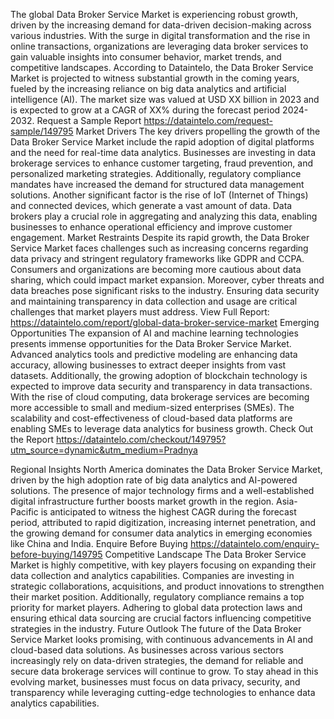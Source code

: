 The global Data Broker Service Market is experiencing robust growth, driven by the increasing demand for data-driven decision-making across various industries. With the surge in digital transformation and the rise in online transactions, organizations are leveraging data broker services to gain valuable insights into consumer behavior, market trends, and competitive landscapes.
According to Dataintelo, the Data Broker Service Market is projected to witness substantial growth in the coming years, fueled by the increasing reliance on big data analytics and artificial intelligence (AI). The market size was valued at USD XX billion in 2023 and is expected to grow at a CAGR of XX% during the forecast period 2024-2032.
Request a Sample Report https://dataintelo.com/request-sample/149795 
Market Drivers
The key drivers propelling the growth of the Data Broker Service Market include the rapid adoption of digital platforms and the need for real-time data analytics. Businesses are investing in data brokerage services to enhance customer targeting, fraud prevention, and personalized marketing strategies. Additionally, regulatory compliance mandates have increased the demand for structured data management solutions.
Another significant factor is the rise of IoT (Internet of Things) and connected devices, which generate a vast amount of data. Data brokers play a crucial role in aggregating and analyzing this data, enabling businesses to enhance operational efficiency and improve customer engagement.
Market Restraints
Despite its rapid growth, the Data Broker Service Market faces challenges such as increasing concerns regarding data privacy and stringent regulatory frameworks like GDPR and CCPA. Consumers and organizations are becoming more cautious about data sharing, which could impact market expansion.
Moreover, cyber threats and data breaches pose significant risks to the industry. Ensuring data security and maintaining transparency in data collection and usage are critical challenges that market players must address.
View Full Report: https://dataintelo.com/report/global-data-broker-service-market 
Emerging Opportunities
The expansion of AI and machine learning technologies presents immense opportunities for the Data Broker Service Market. Advanced analytics tools and predictive modeling are enhancing data accuracy, allowing businesses to extract deeper insights from vast datasets. Additionally, the growing adoption of blockchain technology is expected to improve data security and transparency in data transactions.
With the rise of cloud computing, data brokerage services are becoming more accessible to small and medium-sized enterprises (SMEs). The scalability and cost-effectiveness of cloud-based data platforms are enabling SMEs to leverage data analytics for business growth.
Check Out the Report https://dataintelo.com/checkout/149795?utm_source=dynamic&utm_medium=Pradnya 

Regional Insights
North America dominates the Data Broker Service Market, driven by the high adoption rate of big data analytics and AI-powered solutions. The presence of major technology firms and a well-established digital infrastructure further boosts market growth in the region.
Asia-Pacific is anticipated to witness the highest CAGR during the forecast period, attributed to rapid digitization, increasing internet penetration, and the growing demand for consumer data analytics in emerging economies like China and India.
Enquire Before Buying https://dataintelo.com/enquiry-before-buying/149795 
Competitive Landscape
The Data Broker Service Market is highly competitive, with key players focusing on expanding their data collection and analytics capabilities. Companies are investing in strategic collaborations, acquisitions, and product innovations to strengthen their market position.
Additionally, regulatory compliance remains a top priority for market players. Adhering to global data protection laws and ensuring ethical data sourcing are crucial factors influencing competitive strategies in the industry.
Future Outlook
The future of the Data Broker Service Market looks promising, with continuous advancements in AI and cloud-based data solutions. As businesses across various sectors increasingly rely on data-driven strategies, the demand for reliable and secure data brokerage services will continue to grow.
To stay ahead in this evolving market, businesses must focus on data privacy, security, and transparency while leveraging cutting-edge technologies to enhance data analytics capabilities.
